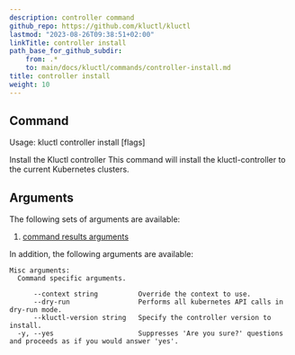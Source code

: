 ```yaml
---
description: controller command
github_repo: https://github.com/kluctl/kluctl
lastmod: "2023-08-26T09:38:51+02:00"
linkTitle: controller install
path_base_for_github_subdir:
    from: .*
    to: main/docs/kluctl/commands/controller-install.md
title: controller install
weight: 10
---
```


<!-- WARNING WARNING WARNING -->
<!-- DO NOT EDIT THIS FILE, IT IS AUTO SYNCED FROM github.com/kluctl/kluctl -->
<!-- WARNING WARNING WARNING -->


## Command
<!-- BEGIN SECTION "controller install" "Usage" false -->
Usage: kluctl controller install [flags]

Install the Kluctl controller
This command will install the kluctl-controller to the current Kubernetes clusters.

<!-- END SECTION -->

## Arguments
The following sets of arguments are available:
1. [command results arguments](./common-arguments.md#command-results-arguments)

In addition, the following arguments are available:
<!-- BEGIN SECTION "controller install" "Misc arguments" true -->
```
Misc arguments:
  Command specific arguments.

      --context string          Override the context to use.
      --dry-run                 Performs all kubernetes API calls in dry-run mode.
      --kluctl-version string   Specify the controller version to install.
  -y, --yes                     Suppresses 'Are you sure?' questions and proceeds as if you would answer 'yes'.

```
<!-- END SECTION -->
